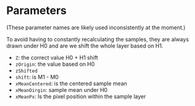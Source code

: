 # Parameters

(These parameter names are likely used inconsistently at the moment.)

To avoid having to constantly recalculating the samples, they are always 
drawn under H0 and are we shift the whole layer based on H1.

* `Z`: the correct value H0 + H1 shift
* `zOrigin`: the value based on H0
* `zShifted`
* `shift`: is M1 - M0
* `xMeanCentered`: is the centered sample mean
* `xMeanOirgin`: sample mean under H0  
* `xMeanPx`: Is the pixel position within the sample layer

